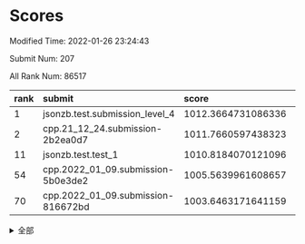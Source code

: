 # Scores

Modified Time: 2022-01-26 23:24:43

Submit Num: 207

All Rank Num: 86517

| rank |               submit               |       score        |       sigma        | pk_num |
| :--- | :--------------------------------- | :----------------- | :----------------- | :----- |
| 1    | jsonzb.test.submission_level_4     | 1012.3664731086336 | 0.8123006204121324 | 1671   |
| 2    | cpp.21_12_24.submission-2b2ea0d7   | 1011.7660597438323 | 0.7950376376631301 | 1671   |
| 11   | jsonzb.test.test_1                 | 1010.8184070121096 | 0.768074418190239  | 1665   |
| 54   | cpp.2022_01_09.submission-5b0e3de2 | 1005.5639961608657 | 0.7247822518102673 | 1674   |
| 70   | cpp.2022_01_09.submission-816672bd | 1003.6463171641159 | 0.7164364460470006 | 1668   |


<details>
<summary>全部</summary>

| rank |                 submit                 |       score        |       sigma        | pk_num |
| :--- | :------------------------------------- | :----------------- | :----------------- | :----- |
| 1    | jsonzb.test.submission_level_4         | 1012.3664731086336 | 0.8123006204121324 | 1671   |
| 2    | cpp.21_12_24.submission-2b2ea0d7       | 1011.7660597438323 | 0.7950376376631301 | 1671   |
| 3    | gobigger.level_3.submission_level_3_32 | 1011.6347387503373 | 0.7952016971502543 | 1669   |
| 4    | gobigger.level_3.submission_level_3_24 | 1011.3922424251656 | 0.7772111537683501 | 1675   |
| 5    | gobigger.level_3.submission_level_3_43 | 1011.3040710267232 | 0.7691437681751211 | 1672   |
| 6    | gobigger.level_3.submission_level_3_16 | 1011.188772174505  | 0.7758644452960091 | 1667   |
| 7    | gobigger.level_3.submission_level_3_46 | 1010.9378429212994 | 0.7645931721412649 | 1666   |
| 8    | gobigger.level_3.submission_level_3_2  | 1010.930834309353  | 0.7767009474594763 | 1672   |
| 9    | gobigger.level_3.submission_level_3_40 | 1010.8820574271793 | 0.8045446194557339 | 1677   |
| 10   | gobigger.level_3.submission_level_3_48 | 1010.861599318122  | 0.7835389126644917 | 1671   |
| 11   | jsonzb.test.test_1                     | 1010.8184070121096 | 0.768074418190239  | 1665   |
| 12   | gobigger.level_3.submission_level_3_10 | 1010.8082714434443 | 0.7537667565829484 | 1673   |
| 13   | gobigger.level_3.submission_level_3_41 | 1010.7850276622445 | 0.7818972774213094 | 1676   |
| 14   | gobigger.level_3.submission_level_3_6  | 1010.6702958991586 | 0.7569987728975592 | 1671   |
| 15   | gobigger.level_3.submission_level_3_38 | 1010.6557210464099 | 0.735023536654842  | 1673   |
| 16   | gobigger.level_3.submission_level_3_31 | 1010.6418812143913 | 0.7879879039703402 | 1674   |
| 17   | gobigger.level_3.submission_level_3_7  | 1010.559262791797  | 0.7557913841041541 | 1669   |
| 18   | gobigger.level_3.submission_level_3_15 | 1010.4914206636058 | 0.7551699714037046 | 1675   |
| 19   | gobigger.level_3.submission_level_3_49 | 1010.4805635488159 | 0.7820925380075264 | 1670   |
| 20   | gobigger.level_3.submission_level_3_18 | 1010.4408260747396 | 0.7637055074496539 | 1679   |
| 21   | gobigger.level_3.submission_level_3_19 | 1010.3339763037778 | 0.759188281248378  | 1673   |
| 22   | gobigger.level_3.submission_level_3_0  | 1010.3188905559123 | 0.7695752868205689 | 1668   |
| 23   | gobigger.level_3.submission_level_3_13 | 1010.2430677309019 | 0.7767244868900194 | 1671   |
| 24   | gobigger.level_3.submission_level_3_3  | 1010.2047760630314 | 0.7625760924531395 | 1667   |
| 25   | gobigger.level_3.submission_level_3_12 | 1010.1720328031165 | 0.7721952458630589 | 1677   |
| 26   | gobigger.level_3.submission_level_3_20 | 1010.1487915151861 | 0.7732573508325816 | 1673   |
| 27   | gobigger.level_3.submission_level_3_26 | 1010.1276351537649 | 0.7850786624553647 | 1663   |
| 28   | gobigger.level_3.submission_level_3_9  | 1010.045803303791  | 0.7668367725973169 | 1670   |
| 29   | gobigger.level_3.submission_level_3_35 | 1009.9909490329808 | 0.7625246062954214 | 1669   |
| 30   | gobigger.level_3.submission_level_3_42 | 1009.9889396032978 | 0.7550171329092186 | 1673   |
| 31   | gobigger.level_3.submission_level_3_39 | 1009.913584560143  | 0.7622729353321723 | 1673   |
| 32   | gobigger.level_3.submission_level_3_11 | 1009.8643429473116 | 0.758217237094913  | 1674   |
| 33   | gobigger.level_3.submission_level_3_29 | 1009.8637889926222 | 0.7902401929926224 | 1671   |
| 34   | gobigger.level_3.submission_level_3_5  | 1009.8632335453905 | 0.7477533141645929 | 1669   |
| 35   | gobigger.level_3.submission_level_3_23 | 1009.823305541759  | 0.7649102800788091 | 1677   |
| 36   | gobigger.level_3.submission_level_3_1  | 1009.8042507474679 | 0.7517179322772222 | 1673   |
| 37   | gobigger.level_3.submission_level_3_22 | 1009.6901901061964 | 0.7534230318308144 | 1678   |
| 38   | gobigger.level_3.submission_level_3_47 | 1009.6784995355891 | 0.7422332831628802 | 1674   |
| 39   | gobigger.level_3.submission_level_3_27 | 1009.6522459667727 | 0.7549196270446485 | 1671   |
| 40   | gobigger.level_3.submission_level_3_4  | 1009.623290949967  | 0.7621799375110018 | 1673   |
| 41   | gobigger.level_3.submission_level_3_44 | 1009.5729759673877 | 0.7637356620631298 | 1668   |
| 42   | gobigger.level_3.submission_level_3_21 | 1009.5597071413052 | 0.7467896363260486 | 1677   |
| 43   | gobigger.level_3.submission_level_3_28 | 1009.4282435080786 | 0.7526241810686506 | 1673   |
| 44   | gobigger.level_3.submission_level_3_14 | 1009.4039699542076 | 0.7495834254535313 | 1673   |
| 45   | gobigger.level_3.submission_level_3_34 | 1009.3994510037742 | 0.7415107267142093 | 1666   |
| 46   | gobigger.level_3.submission_level_3_8  | 1009.2269484069567 | 0.7388759676433135 | 1667   |
| 47   | gobigger.level_3.submission_level_3_36 | 1009.1392846284687 | 0.7664379549185862 | 1669   |
| 48   | gobigger.level_3.submission_level_3_30 | 1009.0038340269226 | 0.7550512901342091 | 1675   |
| 49   | gobigger.level_3.submission_level_3_25 | 1008.8794115606119 | 0.7374400887762868 | 1671   |
| 50   | gobigger.level_3.submission_level_3_45 | 1008.8104981970306 | 0.7453976192526741 | 1669   |
| 51   | gobigger.level_3.submission_level_3_37 | 1008.7788451158276 | 0.7416413323716959 | 1670   |
| 52   | gobigger.level_3.submission_level_3_17 | 1008.5280548965156 | 0.7419068398916903 | 1673   |
| 53   | gobigger.level_3.submission_level_3_33 | 1008.4300575430947 | 0.7395810965591586 | 1668   |
| 54   | cpp.2022_01_09.submission-5b0e3de2     | 1005.5639961608657 | 0.7247822518102673 | 1674   |
| 55   | gobigger.level_1.submission_level_1_36 | 1004.8318333096286 | 0.7292307818205022 | 1669   |
| 56   | gobigger.level_1.submission_level_1_39 | 1004.6395141377159 | 0.7171465958131104 | 1677   |
| 57   | gobigger.level_1.submission_level_1_27 | 1004.4835097452296 | 0.7181121573885765 | 1671   |
| 58   | gobigger.level_1.submission_level_1_40 | 1004.4415405668291 | 0.7159988981790243 | 1675   |
| 59   | gobigger.level_1.submission_level_1_17 | 1004.4271887842582 | 0.7148421304583313 | 1670   |
| 60   | gobigger.level_1.submission_level_1_38 | 1004.3805793659649 | 0.7279963431144629 | 1671   |
| 61   | gobigger.level_1.submission_level_1_35 | 1004.3475795073439 | 0.7155355553720409 | 1667   |
| 62   | gobigger.level_1.submission_level_1_22 | 1004.1774776736895 | 0.7310404431557416 | 1673   |
| 63   | gobigger.level_1.submission_level_1_9  | 1004.1024646190266 | 0.7066628028966723 | 1668   |
| 64   | gobigger.level_1.submission_level_1_25 | 1003.8343058883985 | 0.7190155269898563 | 1676   |
| 65   | gobigger.level_1.submission_level_1_30 | 1003.8119210415028 | 0.7190631075333885 | 1671   |
| 66   | gobigger.level_1.submission_level_1_26 | 1003.8039044943753 | 0.7151519521371266 | 1674   |
| 67   | gobigger.level_1.submission_level_1_16 | 1003.799280125179  | 0.7267162794679991 | 1673   |
| 68   | gobigger.level_1.submission_level_1_45 | 1003.6679644432418 | 0.7157629776738982 | 1673   |
| 69   | gobigger.level_1.submission_level_1_6  | 1003.6569129400245 | 0.718640143378101  | 1673   |
| 70   | cpp.2022_01_09.submission-816672bd     | 1003.6463171641159 | 0.7164364460470006 | 1668   |
| 71   | gobigger.level_1.submission_level_1_37 | 1003.6080294966748 | 0.7068244521127687 | 1669   |
| 72   | gobigger.level_1.submission_level_1_20 | 1003.6051766325115 | 0.7238288932861529 | 1672   |
| 73   | gobigger.level_1.submission_level_1_4  | 1003.6024014025962 | 0.7216857845394801 | 1670   |
| 74   | gobigger.level_1.submission_level_1_49 | 1003.5957408292776 | 0.7248024212627483 | 1670   |
| 75   | gobigger.level_1.submission_level_1_42 | 1003.5803655889148 | 0.7117962926913555 | 1671   |
| 76   | gobigger.level_1.submission_level_1_23 | 1003.571982771073  | 0.7071322178395044 | 1674   |
| 77   | gobigger.level_1.submission_level_1_1  | 1003.5494274544459 | 0.7216708416325768 | 1675   |
| 78   | gobigger.level_1.submission_level_1_7  | 1003.4633904309926 | 0.7204441655535292 | 1674   |
| 79   | gobigger.level_1.submission_level_1_32 | 1003.4479766574497 | 0.7196606092810426 | 1673   |
| 80   | gobigger.level_1.submission_level_1_12 | 1003.3593869577028 | 0.7133032566886051 | 1671   |
| 81   | gobigger.level_1.submission_level_1_46 | 1003.2724259939105 | 0.7233022293895861 | 1670   |
| 82   | gobigger.level_1.submission_level_1_47 | 1003.2379922051589 | 0.7214730122659642 | 1668   |
| 83   | gobigger.level_1.submission_level_1_21 | 1003.1806389854711 | 0.7253549064380849 | 1672   |
| 84   | gobigger.level_1.submission_level_1_18 | 1003.162058621095  | 0.7259603533280656 | 1671   |
| 85   | gobigger.level_1.submission_level_1_13 | 1003.0868137773168 | 0.7206295956142922 | 1674   |
| 86   | gobigger.level_1.submission_level_1_29 | 1003.0003726121467 | 0.7149876959441902 | 1674   |
| 87   | gobigger.level_1.submission_level_1_0  | 1002.9862730752361 | 0.7257596417506882 | 1676   |
| 88   | gobigger.level_1.submission_level_1_24 | 1002.976604393805  | 0.7167489076427458 | 1671   |
| 89   | gobigger.level_1.submission_level_1_3  | 1002.9674154470783 | 0.7095100089643094 | 1676   |
| 90   | gobigger.level_1.submission_level_1_8  | 1002.9564420324093 | 0.7144550256362305 | 1670   |
| 91   | gobigger.level_1.submission_level_1_5  | 1002.925205471333  | 0.7189357492790405 | 1671   |
| 92   | gobigger.level_1.submission_level_1_33 | 1002.8977270055836 | 0.7153682058097148 | 1675   |
| 93   | gobigger.level_1.submission_level_1_14 | 1002.8747808388384 | 0.7268794911035987 | 1673   |
| 94   | gobigger.level_1.submission_level_1_41 | 1002.5959192105629 | 0.7213413794051298 | 1672   |
| 95   | gobigger.level_1.submission_level_1_44 | 1002.5791541619171 | 0.7084424674638525 | 1669   |
| 96   | gobigger.level_1.submission_level_1_31 | 1002.5692344941826 | 0.7098697035639372 | 1669   |
| 97   | gobigger.level_1.submission_level_1_34 | 1002.4349633676741 | 0.7138821382326958 | 1676   |
| 98   | gobigger.level_1.submission_level_1_28 | 1002.4201730672322 | 0.7099225879840244 | 1674   |
| 99   | gobigger.level_1.submission_level_1_19 | 1002.4000746573203 | 0.7157732181040544 | 1675   |
| 100  | gobigger.level_1.submission_level_1_43 | 1002.3990374362809 | 0.7117272616555895 | 1671   |
| 101  | gobigger.level_1.submission_level_1_48 | 1002.246537855739  | 0.707534821611069  | 1668   |
| 102  | gobigger.level_1.submission_level_1_2  | 1002.2355172569119 | 0.7249906431667805 | 1674   |
| 103  | gobigger.level_1.submission_level_1_10 | 1002.1564708260413 | 0.7165521869152631 | 1668   |
| 104  | gobigger.level_1.submission_level_1_11 | 1002.0018328640105 | 0.7018617503250755 | 1673   |
| 105  | gobigger.level_1.submission_level_1_15 | 1001.5633953756588 | 0.7183885492155577 | 1674   |
| 106  | gobigger.random.submission_random_33   | 997.2201174713653  | 0.7126657716125241 | 1674   |
| 107  | gobigger.random.submission_random_14   | 997.139125702999   | 0.7022788045423503 | 1675   |
| 108  | gobigger.random.submission_random_19   | 997.0938228637149  | 0.7210883589754563 | 1670   |
| 109  | gobigger.random.submission_random_39   | 997.050645319239   | 0.7007156488366659 | 1673   |
| 110  | gobigger.random.submission_random_23   | 996.9882245277577  | 0.7074910217339883 | 1677   |
| 111  | gobigger.random.submission_random_30   | 996.900922105691   | 0.7048579294365499 | 1670   |
| 112  | gobigger.random.submission_random_36   | 996.6478035283113  | 0.7089087258003154 | 1672   |
| 113  | gobigger.random.submission_random_32   | 996.630180642892   | 0.7047124992549837 | 1670   |
| 114  | gobigger.random.submission_random_46   | 996.5243111759985  | 0.7127860285432382 | 1666   |
| 115  | gobigger.random.submission_random_18   | 996.3933458283171  | 0.7114813129783054 | 1677   |
| 116  | gobigger.random.submission_random_5    | 996.3819667658909  | 0.7057628281901366 | 1665   |
| 117  | gobigger.random.submission_random_10   | 996.3256607143104  | 0.7010453770670441 | 1671   |
| 118  | gobigger.random.submission_random_11   | 996.2512688713292  | 0.7129814583288275 | 1672   |
| 119  | gobigger.random.submission_random_28   | 996.2275407551708  | 0.7099783365748527 | 1666   |
| 120  | gobigger.random.submission_random_3    | 996.2207639752721  | 0.7032228479531513 | 1669   |
| 121  | gobigger.random.submission_random_2    | 996.2098774219817  | 0.7098715687290694 | 1674   |
| 122  | gobigger.random.submission_random_12   | 996.1899545676112  | 0.7130423150777903 | 1676   |
| 123  | gobigger.random.submission_random_1    | 996.1841861919314  | 0.7197247224595994 | 1674   |
| 124  | gobigger.random.submission_random_48   | 996.0923877634539  | 0.7028092258675787 | 1676   |
| 125  | gobigger.random.submission_random_6    | 996.0786277601754  | 0.7281733359589253 | 1676   |
| 126  | gobigger.random.submission_random_9    | 996.0490671317768  | 0.7096571940605667 | 1672   |
| 127  | gobigger.random.submission_random_35   | 995.9757495905371  | 0.711544202154982  | 1675   |
| 128  | gobigger.random.submission_random_4    | 995.9088483608573  | 0.7089129906613731 | 1673   |
| 129  | gobigger.random.submission_random_20   | 995.8938777952335  | 0.7018337964966002 | 1672   |
| 130  | gobigger.random.submission_random_29   | 995.8657675806386  | 0.7129197899081237 | 1670   |
| 131  | gobigger.random.submission_random_25   | 995.8640625912059  | 0.7114497960633389 | 1668   |
| 132  | gobigger.random.submission_random_49   | 995.8339224429973  | 0.7044721476920452 | 1673   |
| 133  | gobigger.random.submission_random_38   | 995.8119649884502  | 0.710195536384458  | 1673   |
| 134  | gobigger.random.submission_random_37   | 995.8066278764377  | 0.7063293784609737 | 1670   |
| 135  | gobigger.random.submission_random_21   | 995.7932663762227  | 0.7167746037375506 | 1672   |
| 136  | gobigger.random.submission_random_42   | 995.7750334948415  | 0.7038618615589336 | 1673   |
| 137  | gobigger.random.submission_random_22   | 995.7584116253564  | 0.7087449860857283 | 1674   |
| 138  | gobigger.random.submission_random_40   | 995.7274995127577  | 0.7112755104958318 | 1672   |
| 139  | gobigger.random.submission_random_41   | 995.6988045984807  | 0.7062980914038594 | 1670   |
| 140  | gobigger.random.submission_random_7    | 995.4038105206596  | 0.719018442372437  | 1679   |
| 141  | gobigger.random.submission_random_34   | 995.3723735298095  | 0.7125934226305712 | 1672   |
| 142  | gobigger.random.submission_random_0    | 995.3629910701801  | 0.712825657969638  | 1667   |
| 143  | gobigger.random.submission_random_27   | 995.3139428705372  | 0.7179062767040509 | 1671   |
| 144  | gobigger.random.submission_random_26   | 995.2854030254819  | 0.7162081887814701 | 1671   |
| 145  | gobigger.random.submission_random_24   | 995.1869098889247  | 0.7070281389606748 | 1669   |
| 146  | gobigger.random.submission_random_43   | 995.0888450783448  | 0.7055116301716524 | 1672   |
| 147  | gobigger.random.submission_random_16   | 995.0490394374399  | 0.722860996380623  | 1677   |
| 148  | gobigger.random.submission_random_15   | 994.9807827092599  | 0.7113081259550994 | 1673   |
| 149  | gobigger.random.submission_random_47   | 994.9776753235499  | 0.7418762607843585 | 1671   |
| 150  | gobigger.random.submission_random_17   | 994.9735046764514  | 0.7103374272993658 | 1672   |
| 151  | gobigger.random.submission_random_8    | 994.9310063181346  | 0.706930101459324  | 1670   |
| 152  | gobigger.random.submission_random_45   | 994.8535805525273  | 0.7105033759235566 | 1677   |
| 153  | gobigger.random.submission_random_13   | 994.68089359394    | 0.7090964875794474 | 1670   |
| 154  | gobigger.level_2.submission_level_2_39 | 994.6349750509825  | 0.7284207650256266 | 1672   |
| 155  | gobigger.random.submission_random_31   | 994.6026549660347  | 0.7197805060836271 | 1669   |
| 156  | gobigger.random.submission_random_44   | 994.0706635954425  | 0.7197723619625496 | 1672   |
| 157  | gobigger.level_2.submission_level_2_15 | 993.7572586695128  | 0.7247736268460954 | 1669   |
| 158  | gobigger.level_2.submission_level_2_25 | 993.6530717469708  | 0.7327111290940487 | 1671   |
| 159  | gobigger.level_2.submission_level_2_31 | 993.4507276265526  | 0.7340059004445809 | 1676   |
| 160  | gobigger.level_2.submission_level_2_16 | 993.4066516372793  | 0.7356535231775692 | 1668   |
| 161  | gobigger.level_2.submission_level_2_17 | 993.2906503753501  | 0.7182957336065692 | 1676   |
| 162  | gobigger.level_2.submission_level_2_46 | 993.1760267363877  | 0.7345753139105352 | 1672   |
| 163  | gobigger.level_2.submission_level_2_3  | 993.1246810636654  | 0.733195659280576  | 1673   |
| 164  | gobigger.level_2.submission_level_2_24 | 993.1165579618595  | 0.7426340944894827 | 1670   |
| 165  | gobigger.level_2.submission_level_2_14 | 992.8598644821154  | 0.7641705168452361 | 1676   |
| 166  | gobigger.level_2.submission_level_2_13 | 992.7287728798096  | 0.7376331524952875 | 1673   |
| 167  | gobigger.level_2.submission_level_2_10 | 992.7184423358339  | 0.7407901959282598 | 1669   |
| 168  | gobigger.level_2.submission_level_2_21 | 992.4712764287495  | 0.7419737810945876 | 1668   |
| 169  | gobigger.level_2.submission_level_2_26 | 992.3464741234651  | 0.7388396453084909 | 1674   |
| 170  | gobigger.level_2.submission_level_2_1  | 992.3062463369226  | 0.7355220839551115 | 1671   |
| 171  | gobigger.level_2.submission_level_2_34 | 992.2354143241524  | 0.7443141295213768 | 1673   |
| 172  | gobigger.level_2.submission_level_2_29 | 992.2331686716283  | 0.7416917614390962 | 1669   |
| 173  | gobigger.level_2.submission_level_2_49 | 992.232312714913   | 0.7397422296399153 | 1670   |
| 174  | gobigger.level_2.submission_level_2_40 | 992.1889107706983  | 0.7601925733108779 | 1673   |
| 175  | gobigger.level_2.submission_level_2_33 | 992.1634306913709  | 0.7342598177062529 | 1671   |
| 176  | gobigger.level_2.submission_level_2_35 | 992.1554840579626  | 0.7445338321710333 | 1671   |
| 177  | gobigger.level_2.submission_level_2_28 | 992.1300488875039  | 0.7487460401321882 | 1668   |
| 178  | gobigger.level_2.submission_level_2_11 | 992.1093513358494  | 0.7274476002395598 | 1667   |
| 179  | gobigger.level_2.submission_level_2_19 | 992.0002618553355  | 0.7581679179904209 | 1671   |
| 180  | gobigger.level_2.submission_level_2_38 | 991.990895972503   | 0.7298882049290546 | 1670   |
| 181  | gobigger.level_2.submission_level_2_32 | 991.8653494418091  | 0.744975509256872  | 1668   |
| 182  | gobigger.level_2.submission_level_2_7  | 991.8440595002108  | 0.7359494394663829 | 1673   |
| 183  | gobigger.level_2.submission_level_2_4  | 991.8167550309673  | 0.7466387672291804 | 1672   |
| 184  | gobigger.level_2.submission_level_2_5  | 991.7146382557324  | 0.7578034130852743 | 1669   |
| 185  | gobigger.level_2.submission_level_2_30 | 991.6908625974651  | 0.7311286509895201 | 1676   |
| 186  | gobigger.level_2.submission_level_2_43 | 991.5045869828784  | 0.7484071776569683 | 1677   |
| 187  | gobigger.level_2.submission_level_2_8  | 991.4875760804665  | 0.73774697328129   | 1677   |
| 188  | gobigger.level_2.submission_level_2_2  | 991.477484995816   | 0.75461439476634   | 1674   |
| 189  | gobigger.level_2.submission_level_2_48 | 991.4696289892968  | 0.7442110042861121 | 1670   |
| 190  | gobigger.level_2.submission_level_2_0  | 991.4432496596983  | 0.7672926292334142 | 1677   |
| 191  | gobigger.level_2.submission_level_2_18 | 991.413376977648   | 0.7445690376727966 | 1670   |
| 192  | gobigger.level_2.submission_level_2_22 | 991.3811266985424  | 0.761946235183521  | 1672   |
| 193  | gobigger.level_2.submission_level_2_37 | 991.3255969212993  | 0.7410843713540177 | 1674   |
| 194  | gobigger.level_2.submission_level_2_9  | 991.2319232908475  | 0.7568840664761787 | 1672   |
| 195  | gobigger.level_2.submission_level_2_41 | 991.1493126321254  | 0.7572162541576649 | 1672   |
| 196  | gobigger.level_2.submission_level_2_42 | 991.1451167804647  | 0.7603574261255648 | 1672   |
| 197  | gobigger.level_2.submission_level_2_20 | 991.1046915140427  | 0.7665572917853567 | 1668   |
| 198  | gobigger.level_2.submission_level_2_36 | 990.783694220621   | 0.7718858277611623 | 1673   |
| 199  | gobigger.level_2.submission_level_2_6  | 990.7228026168294  | 0.7818960815948969 | 1671   |
| 200  | gobigger.level_2.submission_level_2_23 | 990.684687159127   | 0.7652334230595476 | 1678   |
| 201  | gobigger.level_2.submission_level_2_44 | 990.626891522373   | 0.7813537862642205 | 1668   |
| 202  | gobigger.level_2.submission_level_2_45 | 990.624263005976   | 0.757884638147919  | 1676   |
| 203  | gobigger.level_2.submission_level_2_12 | 990.4054690958702  | 0.7676000353628943 | 1673   |
| 204  | gobigger.level_2.submission_level_2_27 | 990.2959382082513  | 0.7630682399759775 | 1670   |
| 205  | gobigger.level_2.submission_level_2_47 | 989.2611634186476  | 0.7904259836131974 | 1673   |
| 206  | gobigger.none.submission_none_0        | 977.1063654862344  | 1.293156664707898  | 1668   |
| 207  | gobigger.none.submission_none_1        | 976.0537988643497  | 1.5001628937764533 | 1667   |

</details>